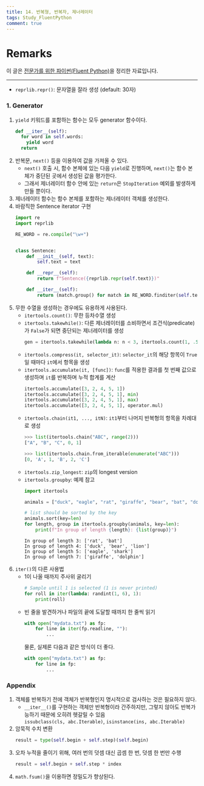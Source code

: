 ```yaml
---
title: 14. 반복형, 반복자, 제너레이터
tags: Study_FluentPython
comment: true
---
```


# Remarks
이 글은 [전문가를 위한 파이썬(Fluent Python)](https://books.google.co.kr/books/about/%EC%A0%84%EB%AC%B8%EA%B0%80%EB%A5%BC_%EC%9C%84%ED%95%9C_%ED%8C%8C%EC%9D%B4%EC%8D%AC.html?id=NJpIDwAAQBAJ&printsec=frontcover&source=kp_read_button&redir_esc=y#v=onepage&q&f=false)을 정리한 자료입니다.

<!--more-->

---

- `reprlib.repr()`: 문자열을 잘라 생성 (default: 30자)


### 1. Generator
1. `yield` 키워드를 포함하는 함수는 모두 generator 함수이다.
    ```python
    def __iter__(self):
      for word in self.words:
        yield word
      return
    ```
2. 반복문, `next()` 등을 이용하여 값을 가져올 수 있다.
    - `next()` 호출 시, 함수 본체에 있는 다음 `yield`로 진행하며, `next()`는 함수 본체가 중단된 곳에서 생성된 값을 평가한다.
    - 그래서 제너레이터 함수 안에 있는 `return`은 `StopIteration` 예외를 발생하게 만들 뿐이다.
3. 제너레이터 함수는 함수 본체를 포함하는 제너레이터 객체를 생성한다.
4. 바람직한 Sentence iterator 구현
    ```python
    import re
    import reprlib

    RE_WORD = re.compile("\w+")


    class Sentence:
        def __init__(self, text):
            self.text = text

        def __repr__(self):
            return f"Sentence({reprlib.repr(self.text)})"

        def __iter__(self):
            return (match.group() for match in RE_WORD.finditer(self.text))
    ```
5. 무한 수열을 생성하는 경우에도 유용하게 사용된다.
    - `itertools.count()`: 무한 등차수열 생성
    - `itertools.takewhile()`: 다른 제너레이터를 소비하면서 조건식(predicate)가 `False`가 되면 중단되는 제너레이터를 생성
        ```python
        gen = itertools.takewhile(lambda n: n < 3, itertools.count(1, .5))
        ```
    - `itertools.compress(it, selector_it)`: `selector_it`의 해당 항목이 `True`일 때마다 `it`에서 항목을 생성
    - `itertools.accumulate(it, [func])`: `func`를 적용한 결과를 첫 번째 값으로 생성하며 `it`를 반복하며 누적 합계를 계산
        ```python
        itertools.accumulate([3, 2, 4, 5, 1])
        itertools.accumulate([3, 2, 4, 5, 1], min)
        itertools.accumulate([3, 2, 4, 5, 1], max)
        itertools.accumulate([3, 2, 4, 5, 1], operator.mul)
        ```
    - `itertools.chain(it1, ..., itN)`: `it1`부터 나머지 반복형의 항목을 차례대로 생성
        ```python
        >>> list(itertools.chain("ABC", range(2)))
        ["A", "B", "C", 0, 1]

        >>> list(itertools.chain.from_iterable(enumerate("ABC")))
        [0, 'A', 1, 'B', 2, 'C']
        ```
    - `itertools.zip_longest`: `zip`의 longest version
    - `itertools.groupby`: 예제 참고
        ```python
        import itertools
        
        animals = ["duck", "eagle", "rat", "giraffe", "bear", "bat", "dolphin", "shark", "lion"]
        
        # list should be sorted by the key
        animals.sort(key=len)  
        for length, group in itertools.groupby(animals, key=len):
            print(f"In group of length {length}: {list(group)}")
        ```
        ```
        In group of length 3: ['rat', 'bat']
        In group of length 4: ['duck', 'bear', 'lion']
        In group of length 5: ['eagle', 'shark']
        In group of length 7: ['giraffe', 'dolphin']
        ```
6. `iter()`의 다른 사용법
    - 1이 나올 때까지 주사위 굴리기
        ```python
        # Sample until 1 is selected (1 is never printed)
        for roll in iter(lambda: randint(1, 6), 1):
            print(roll)
        ```
    - 빈 줄을 발견하거나 파일의 끝에 도달할 때까지 한 줄씩 읽기
        ```python
        with open("mydata.txt") as fp:
            for line in iter(fp.readline, ""):
                ...
        ```
        물론, 실제론 다음과  같은 방식이 더 좋다.
        ```python
        with open("mydata.txt") as fp:
            for line in fp:
                ...
        ```


### Appendix
1. 객체를 반복하기 전에 객체가 반복형인지 명시적으로 검사하는 것은 필요하지 않다.
    - `__iter__()`를 구현하는 객체만 반복형이라 간주하지만, 그렇지 않아도 반복가능하기 때문에 오히려 헷갈릴 수 있음 \
    `issubclass(cls, abc.Iterable)`, `isinstance(ins, abc.Iterable)`
2. 암묵적 수치 변환
    ```python
    result = type(self.begin + self.step)(self.begin)
    ```
3. 오차 누적을 줄이기 위해, 여러 번의 덧셈 대신 곱셈 한 번, 덧셈 한 번만 수행
    ```python
    result = self.begin + self.step * index
    ```
4. `math.fsum()`을 이용하면 정밀도가 향상된다.
